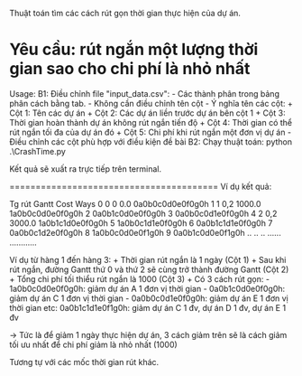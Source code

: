 Thuật toán tìm các cách rút gọn thời gian thực hiện của dự án.


Yêu cầu: rút ngắn một lượng thời gian sao cho chi phí là nhỏ nhất
======================================
Usage:
B1: Điều chỉnh file "input_data.csv":
	- Các thành phân trong bảng phân cách bằng tab.
	- Không cần điều chỉnh tên cột
	- Ý nghĩa tên các cột:
		+ Cột 1: Tên các dự án
		+ Cột 2: Các dự án liền trước dự án bên cột 1
		+ Cột 3: Thời gian hoàn thành dự án không rút ngắn tiến độ
		+ Cột 4: Thời gian có thể rút ngắn tối đa của dự án đó
		+ Cột 5: Chi phí khi rút ngắn một đơn vị dự án 
	- Điều chỉnh các cột phù hợp với điều kiện đề bài
B2: Chạy thuật toán:
	python .\CrashTime.py
	
Kết quả sẽ xuất ra trực tiếp trên terminal.  

========================================
Ví dụ kết quả:

   Tg rút Gantt     Cost              Ways
0       0     0      0.0  0a0b0c0d0e0f0g0h
1       1   0,2   1000.0  1a0b0c0d0e0f0g0h
2                         0a0b1c0d0e0f0g0h
3                         0a0b0c0d1e0f0g0h
4       2   0,2   3000.0  1a0b1c1d0e0f0g0h
5                         1a0b0c1d1e0f0g0h
6                         0a0b1c1d1e0f0g0h
7                         0a0b0c1d2e0f0g0h
8                         1a0b0c0d0e0f1g0h
9                         0a0b1c0d0e0f1g0h
..	..	..	......	............

Ví dụ từ hàng 1 đến hàng 3: 
	+ Thời gian rút ngắn là 1 ngày (Cột 1)
	+ Sau khi rút ngắn, đường Gantt thứ 0 và thứ 2 sẽ cùng trở thành đường Gantt (Cột 2)
	+ Tổng chi phí tối thiểu rút ngắn là 1000 (Cột 3)
	+ Có 3 cách rút gọn: 
		- 1a0b0c0d0e0f0g0h: giảm dự án A 1 đơn vị thời gian
		- 0a0b1c0d0e0f0g0h: giảm dự án C 1 đơn vị thời gian
		- 0a0b0c0d1e0f0g0h: giảm dự án E 1 đơn vị thời gian 
		etc: 0a0b1c1d1e0f1g0h: giảm dự án C 1 đv, dự án D 1 đv, dự án E 1 đv
	
-> Tức là để giảm 1 ngày thực hiện dự án, 3 cách giảm trên sẽ là cách giảm tối ưu nhất để chi phí giảm là nhỏ nhất (1000)  

Tương tự với các mốc thời gian rút khác.